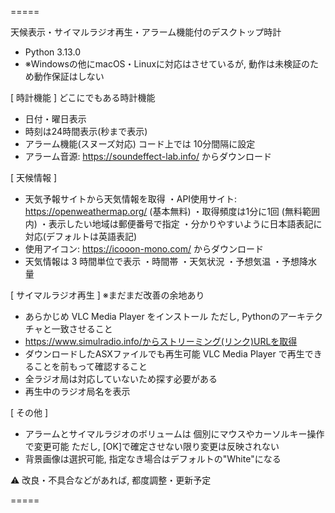 =====

天候表示・サイマルラジオ再生・アラーム機能付のデスクトップ時計

- Python 3.13.0
- ※Windowsの他にmacOS・Linuxに対応はさせているが,
    動作は未検証のため動作保証はしない

[ 時計機能 ]
どこにでもある時計機能
- 日付・曜日表示
- 時刻は24時間表示(秒まで表示)
- アラーム機能(スヌーズ対応)
    コード上では 10分間隔に設定
- アラーム音源: https://soundeffect-lab.info/ からダウンロード

[ 天候情報 ]
- 天気予報サイトから天気情報を取得
    ・API使用サイト: https://openweathermap.org/ (基本無料)
    ・取得頻度は1分に1回 (無料範囲内)
    ・表示したい地域は郵便番号で指定
    ・分かりやすいように日本語表記に対応(デフォルトは英語表記)
- 使用アイコン: https://icooon-mono.com/ からダウンロード
- 天気情報は 3 時間単位で表示
    ・時間帯
    ・天気状況
    ・予想気温
    ・予想降水量

[ サイマルラジオ再生 ]
※まだまだ改善の余地あり
- あらかじめ VLC Media Player をインストール
    ただし, Pythonのアーキテクチャと一致させること
- https://www.simulradio.info/からストリーミング(リンク)URLを取得
- ダウンロードしたASXファイルでも再生可能
    VLC Media Player で再生できることを前もって確認すること
- 全ラジオ局は対応していないため探す必要がある
- 再生中のラジオ局名を表示

[ その他 ]
- アラームとサイマルラジオのボリュームは
    個別にマウスやカーソルキー操作で変更可能
    ただし, [OK]で確定させない限り変更は反映されない
- 背景画像は選択可能, 指定なき場合はデフォルトの"White"になる

⚠️ 改良・不具合などがあれば, 都度調整・更新予定

=====
